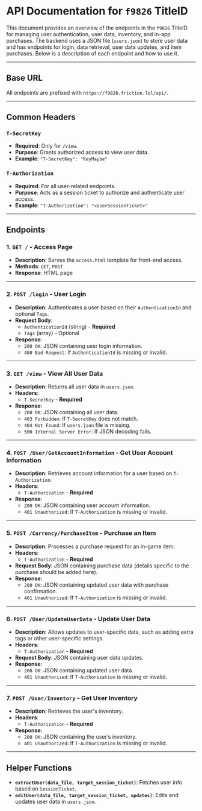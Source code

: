# API Documentation for `f9826` TitleID

This document provides an overview of the endpoints in the `f9826` TitleID for managing user authentication, user data, inventory, and in-app purchases. The backend uses a JSON file (`users.json`) to store user data and has endpoints for login, data retrieval, user data updates, and item purchases. Below is a description of each endpoint and how to use it.

---

## Base URL

All endpoints are prefixed with `https://f9826.friction.lol/api/`.

---

## Common Headers

### `T-SecretKey`
- **Required**: Only for `/view`.
- **Purpose**: Grants authorized access to view user data.
- **Example**: `"T-SecretKey": "KeyMaybe"`

### `T-Authorization`
- **Required**: For all user-related endpoints.
- **Purpose**: Acts as a session ticket to authorize and authenticate user access.
- **Example**: `"T-Authorization": "<UserSessionTicket>"`

---

## Endpoints

### 1. `GET /` - Access Page
- **Description**: Serves the `access.html` template for front-end access.
- **Methods**: `GET`, `POST`
- **Response**: HTML page

---

### 2. `POST /login` - User Login
- **Description**: Authenticates a user based on their `AuthenticationId` and optional `Tags`.
- **Request Body**:
    - `AuthenticationId` (string) - **Required**
    - `Tags` (array) - Optional
- **Response**:
    - `200 OK`: JSON containing user login information.
    - `400 Bad Request`: If `AuthenticationId` is missing or invalid.

---

### 3. `GET /view` - View All User Data
- **Description**: Returns all user data in `users.json`.
- **Headers**:
    - `T-SecretKey` - **Required**
- **Response**:
    - `200 OK`: JSON containing all user data.
    - `403 Forbidden`: If `T-SecretKey` does not match.
    - `404 Not Found`: If `users.json` file is missing.
    - `500 Internal Server Error`: If JSON decoding fails.

---

### 4. `POST /User/GetAccountInformation` - Get User Account Information
- **Description**: Retrieves account information for a user based on `T-Authorization`.
- **Headers**:
    - `T-Authorization` - **Required**
- **Response**:
    - `200 OK`: JSON containing user account information.
    - `401 Unauthorized`: If `T-Authorization` is missing or invalid.

---

### 5. `POST /Currency/PurchaseItem` - Purchase an Item
- **Description**: Processes a purchase request for an in-game item.
- **Headers**:
    - `T-Authorization` - **Required**
- **Request Body**: JSON containing purchase data (details specific to the purchase should be added here).
- **Response**:
    - `200 OK`: JSON containing updated user data with purchase confirmation.
    - `401 Unauthorized`: If `T-Authorization` is missing or invalid.

---

### 6. `POST /User/UpdateUserData` - Update User Data
- **Description**: Allows updates to user-specific data, such as adding extra tags or other user-specific settings.
- **Headers**:
    - `T-Authorization` - **Required**
- **Request Body**: JSON containing user data updates.
- **Response**:
    - `200 OK`: JSON containing updated user data.
    - `401 Unauthorized`: If `T-Authorization` is missing or invalid.

---

### 7. `POST /User/Inventory` - Get User Inventory
- **Description**: Retrieves the user's inventory.
- **Headers**:
    - `T-Authorization` - **Required**
- **Response**:
    - `200 OK`: JSON containing the user’s inventory.
    - `401 Unauthorized`: If `T-Authorization` is missing or invalid.

---

## Helper Functions

- **`extractUser(data_file, target_session_ticket)`**: Fetches user info based on `SessionTicket`.
- **`editUser(data_file, target_session_ticket, updates)`**: Edits and updates user data in `users.json`.
